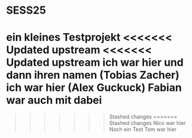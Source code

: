 # SESS25
ein kleines Testprojekt
<<<<<<< Updated upstream
<<<<<<< Updated upstream
ich war hier und dann ihren namen (Tobias Zacher)
ich war hier (Alex Guckuck)
Fabian war auch mit dabei
=======
>>>>>>> Stashed changes
=======
>>>>>>> Stashed changes
Nico war hier
Noch ein Test
Tom war hier

